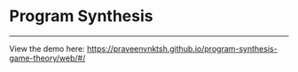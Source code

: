 # Program Synthesis
----------------------
View the demo here: https://praveenvnktsh.github.io/program-synthesis-game-theory/web/#/



